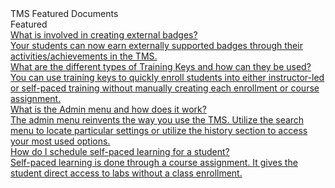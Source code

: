 <!-- 
    Adding new documents!
    1. Duplicate the following:
        <a class="subtopic_link" href="insert_document_link_here*">
            <div class="subtopic_title">insert_document_title here</div>
            <div class="subtopic_description">insert_document_description_here</div>
        </a>
    2. Replace:
        href link with your document's link
        subtopic_title text with your document's title
        subtopic_description text with your document's description
    3. Place in alphabetical order
    4. Notify Corey B. of the addition of a new document so he can add it to the search module.
-->

<div class="categoriesHeader" tabindex="0" title="TMS Featured Docs Container">TMS Featured Documents</div>
<div class="accordionModule">
  <div class="subtopic selected">
    <div id="header_1" class="subtopic_header" tabindex="0" title="TMS Featured Docs" role="button" aria-selected="true" selected>Featured</div>
    <div id="body_1" class="subtopic_links">
      <a class="subtopic_link" href="/tms/tms-administrators/badges-achievements/badge-process.md">
        <div class="subtopic_title">What is involved in creating external badges?</div>
        <div class="subtopic_description">Your students can now earn externally supported badges through their activities/achievements in the TMS.</div>
      </a>
        <a class="subtopic_link" href="/tms/tms-administrators/tms-fundamentals/training-key-types.md">
        <div class="subtopic_title">What are the different types of Training Keys and how can they be used?</div>
        <div class="subtopic_description">You can use training keys to quickly enroll students into either instructor-led or self-paced training without manually creating each enrollment or course assignment.</div>
      </a>
        <a class="subtopic_link" href="/tms/tms-administrators/tms-fundamentals/admin-menu.md">
        <div class="subtopic_title">What is the Admin menu and how does it work?</div>
        <div class="subtopic_description">The admin menu reinvents the way you use the TMS. Utilize the search menu to locate particular settings or utilize the history section to access your most used options.</div>
      </a>
      <a class="subtopic_link" href="/tms/tms-administrators/self-paced-learning-and-subscriptions/schedule-self-paced-learning.md">
        <div class="subtopic_title">How do I schedule self-paced learning for a student?</div>
        <div class="subtopic_description">Self-paced learning is done through a course assignment. It gives the student direct access to labs without a class enrollment.</div>
     </a>
    </div>
  </div>
</div>
